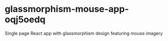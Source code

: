 # glassmorphism-mouse-app-oqj5oedq
Single page React app with glassmorphism design featuring mouse imagery
